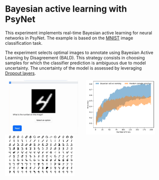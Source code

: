 # Bayesian active learning with PsyNet

This experiment implements real-time Bayesian active learning for neural networks in PsyNet.
The example is based on the [MNIST](https://ieeexplore.ieee.org/abstract/document/6296535) image classification task.

The experiment selects optimal images to annotate using Bayesian Active Learning by Disagreement (BALD).
This strategy consists in choosing samples for which the classifier prediction is ambiguous due to model uncertainty.
The uncertainty of the model is assessed by leveraging [Dropout layers](https://arxiv.org/abs/1506.02142).

<div style="display: flex; justify-content: space-around;">
  <img src="output/demo.gif" alt="demo" width="45%">
  <img src="output/active_vs_static.png" alt="Performance" width="45%">
</div>

<div style="justify-content: space-around;"><img src="output/MNIST.png" alt="MNIST" width="45%"></div>